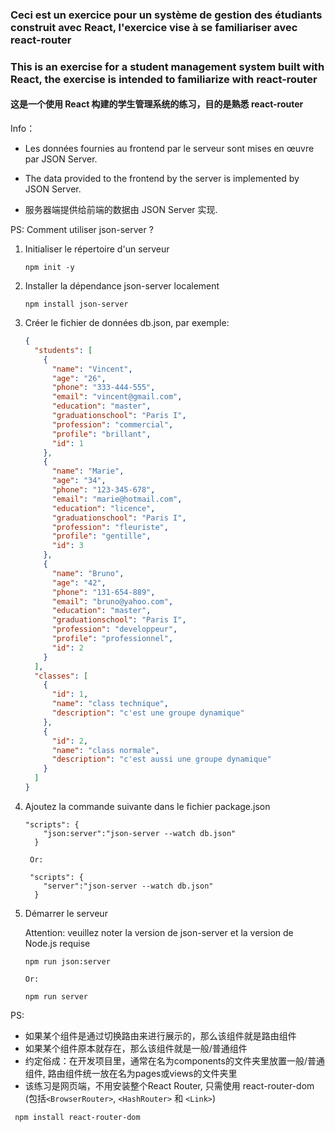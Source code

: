 ### Ceci est un exercice pour un système de gestion des étudiants construit avec React, l'exercice vise à se familiariser avec react-router

### This is an exercise for a student management system built with React, the exercise is intended to familiarize with react-router

#### 这是一个使用 React 构建的学生管理系统的练习，目的是熟悉 react-router

Info： 

- Les données fournies au frontend par le serveur sont mises en œuvre par JSON Server.

- The data provided to the frontend by the server is implemented by JSON Server.

- 服务器端提供给前端的数据由 JSON Server 实现.

PS: Comment utiliser json-server ?

1. Initialiser le répertoire d'un serveur
   
   ```shell
   npm init -y 
   ```

2. Installer la dépendance json-server localement
   
   ```shell
   npm install json-server 
   ```

3. Créer le fichier de données db.json, par exemple:
   
   ```json
   {
     "students": [
       {
         "name": "Vincent",
         "age": "26",
         "phone": "333-444-555",
         "email": "vincent@gmail.com",
         "education": "master",
         "graduationschool": "Paris I",
         "profession": "commercial",
         "profile": "brillant",
         "id": 1
       },
       {
         "name": "Marie",
         "age": "34",
         "phone": "123-345-678",
         "email": "marie@hotmail.com",
         "education": "licence",
         "graduationschool": "Paris I",
         "profession": "fleuriste",
         "profile": "gentille",
         "id": 3
       },
       {
         "name": "Bruno",
         "age": "42",
         "phone": "131-654-889",
         "email": "bruno@yahoo.com",
         "education": "master",
         "graduationschool": "Paris I",
         "profession": "developpeur",
         "profile": "professionnel",
         "id": 2
       }
     ],
     "classes": [
       {
         "id": 1,
         "name": "class technique",
         "description": "c'est une groupe dynamique"
       },
       {
         "id": 2,
         "name": "class normale",
         "description": "c'est aussi une groupe dynamique"
       }
     ]
   }
   ```

4. Ajoutez la commande suivante dans le fichier package.json
   
   ```shell
   "scripts": {
       "json:server":"json-server --watch db.json"
     }

    Or:

    "scripts": {
       "server":"json-server --watch db.json"
     }
   ```

5. Démarrer le serveur 
   
   Attention: veuillez noter la version de json-server et la version de Node.js requise
   
   ```shell
   npm run json:server

   Or:

   npm run server
   ```
PS:
- 如果某个组件是通过切换路由来进行展示的，那么该组件就是路由组件
- 如果某个组件原本就存在，那么该组件就是一般/普通组件
- 约定俗成：在开发项目里，通常在名为components的文件夹里放置一般/普通组件, 路由组件统一放在名为pages或views的文件夹里
- 该练习是网页端，不用安装整个React Router, 只需使用 react-router-dom (包括`<BrowserRouter>`, `<HashRouter>` 和 `<Link>`)

```shell
 npm install react-router-dom 
```
